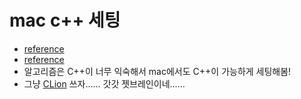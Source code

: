 # mac c++ 세팅
- [reference](https://csdiary.tistory.com/2)
- [reference](https://youngq.tistory.com/5?category=764306)
- 알고리즘은 C++이 너무 익숙해서 mac에서도 C++이 가능하게 세팅해봄!
- 그냥 [CLion](https://www.jetbrains.com/ko-kr/clion/) 쓰자...... 갓갓 젯브레인이네......